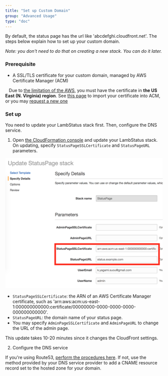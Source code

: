 ```yaml
---
title: "Set up Custom Domain"
group: "Advanced Usage"
type: "doc"
---
```


By default, the status page has the url like 'abcdefghi.cloudfront.net'. The steps below explain how to set up your custom domain.

*Note: you don't need to do that on creating a new stack. You can do it later.*

### Prerequisite

* A SSL/TLS certificate for your custom domain, managed by AWS Certificate Manager (ACM)

&nbsp;&nbsp;&nbsp;Due to [the limitation of the AWS](http://docs.aws.amazon.com/AmazonCloudFront/latest/DeveloperGuide/cnames-and-https-requirements.html#https-requirements-aws-region), you must have the certificate in **the US East (N. Virginia) region**. See [this page](http://docs.aws.amazon.com/acm/latest/userguide/import-certificate.html) to import your certificate into ACM, or you may [request a new one](http://docs.aws.amazon.com/acm/latest/userguide/gs-acm-request.html)

### Set up

You need to update your LambStatus stack first. Then, configure the DNS service.

1. Open [the CloudFormation console](https://console.aws.amazon.com/cloudformation) and update your LambStatus stack. On updating, specify `StatusPageSSLCertificate` and `StatusPageURL` parameters.

![CustomDomain1](CustomDomain1.png)

* `StatusPageSSLCertificate`: the ARN of an AWS Certificate Manager certificate, such as 'arn:aws:acm:us-east-1:000000000000:certificate/00000000-0000-0000-0000-000000000000'.
* `StatusPageURL`: the domain name of your status page.
* You may specify `AdminPageSSLCertificate` and `AdminPageURL` to change the URL of the admin page.

This update takes 10-20 minutes since it changes the CloudFront settings.

2. Configure the DNS service

If you're using Route53, [perform the procedures here](http://docs.aws.amazon.com/Route53/latest/DeveloperGuide/routing-to-cloudfront-distribution.html#routing-to-cloudfront-distribution-config). If not, use the method provided by your DNS service provider to add a CNAME resource record set to the hosted zone for your domain.
